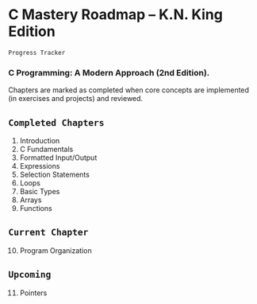 # C Mastery Roadmap – K.N. King Edition

`Progress Tracker`
 ### C Programming: A Modern Approach (2nd Edition).  
Chapters are marked as completed when core concepts are implemented (in exercises and projects) and reviewed.



## `Completed Chapters`
1. Introduction  
2. C Fundamentals  
3. Formatted Input/Output  
4. Expressions  
5. Selection Statements  
6. Loops  
7. Basic Types  
8. Arrays  
9. Functions


## `Current Chapter`
10. Program Organization  



## `Upcoming`
11. Pointers